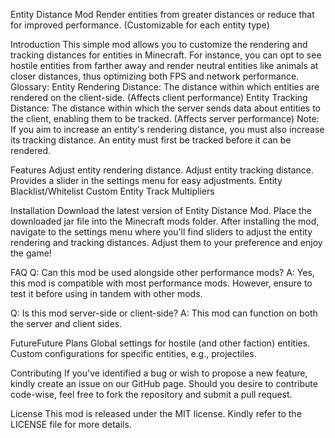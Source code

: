 Entity Distance Mod
Render entities from greater distances or reduce that for improved performance. (Customizable for each entity type)

Introduction
This simple mod allows you to customize the rendering and tracking distances for entities in Minecraft. For instance, you can opt to see hostile entities from farther away and render neutral entities like animals at closer distances, thus optimizing both FPS and network performance.
Glossary:
Entity Rendering Distance: The distance within which entities are rendered on the client-side. (Affects client performance)
Entity Tracking Distance: The distance within which the server sends data about entities to the client, enabling them to be tracked. (Affects server performance)
Note: If you aim to increase an entity's rendering distance, you must also increase its tracking distance. An entity must first be tracked before it can be rendered.

Features
Adjust entity rendering distance.
Adjust entity tracking distance.
Provides a slider in the settings menu for easy adjustments.
Entity Blacklist/Whitelist
Custom Entity Track Multipliers

Installation
Download the latest version of Entity Distance Mod.
Place the downloaded jar file into the Minecraft mods folder.
After installing the mod, navigate to the settings menu where you'll find sliders to adjust the entity rendering and tracking distances. Adjust them to your preference and enjoy the game!

FAQ
Q: Can this mod be used alongside other performance mods?
A: Yes, this mod is compatible with most performance mods. However, ensure to test it before using in tandem with other mods.

Q: Is this mod server-side or client-side?
A: This mod can function on both the server and client sides.

FutureFuture Plans
Global settings for hostile (and other faction) entities.
Custom configurations for specific entities, e.g., projectiles.

Contributing
If you've identified a bug or wish to propose a new feature, kindly create an issue on our GitHub page. Should you desire to contribute code-wise, feel free to fork the repository and submit a pull request.

License
This mod is released under the MIT license. Kindly refer to the LICENSE file for more details.